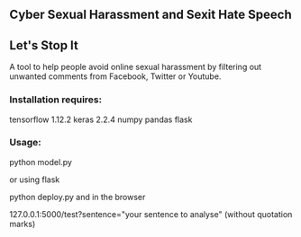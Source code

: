 
## Cyber Sexual Harassment and Sexit Hate Speech
## Let's Stop It

A tool to help people avoid online sexual harassment by filtering out unwanted comments from Facebook, Twitter or Youtube.

### Installation requires:
tensorflow 1.12.2
keras 2.2.4 
numpy
pandas
flask

### Usage:
python model.py

or using flask

python deploy.py and in the browser

127.0.0.1:5000/test?sentence="your sentence to analyse" (without quotation marks)


